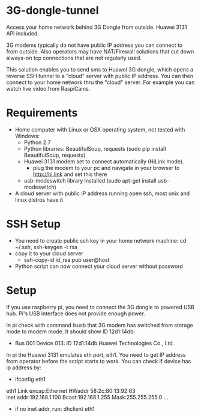 3G-dongle-tunnel
================

Access your home network behind 3G Dongle from outside.  Huawei 3131 API included.

3G modems typically do not have public IP address you can connect to from outside. Also operators may have NAT/Firewall solutions that cut down always-on tcp connections that are not regularly used.

This solution enables you to send sms to Huawei 3G dongle, which opens a reverse SSH tunnel to a "cloud" server with public IP address. You can then connect to your home network thru the "cloud" server. For example you can watch live video from RaspiCams.


Requirements
============

- Home computer with Linux or OSX operating system, not tested with Windows:
  - Python 2.7
  - Python libraries: BeautifulSoup, requests (sudo pip install BeautifulSoup, requests)
  - Huawei 3131 modem set to connect automatically (HiLink mode).
    - plug the modem to your pc and navigate in your browser to http://hi.link and set this there
  - usb-modeswitch library installed (sudo apt-get install usb-modeswitch)
- A cloud server with public IP address running open ssh, most unix and linux distros have it

SSH Setup
=========
- You need to create public ssh key in your home network machine: cd ~/.ssh, ssh-keygen -t rsa
- copy it to your cloud server
  - ssh-copy-id id_rsa.pub user@host
- Python script can now connect your cloud server without password

Setup
=====

If you use raspberry pi, you need to connect the 3G dongle to powered USB hub. Pi's USB interface does not provide enough power.

In pi check with command lsusb that 3G modem has switched from storage mode to modem mode. It should show ID 12d1:14db:
- Bus 001 Device 013: ID 12d1:14db Huawei Technologies Co., Ltd. 

In pi the Huawei 3131 emulates eth port, eth1. You need to get IP address from operator before the script starts to work. You can check if device has ip address by: 
- ifconfig eth1

eth1      Link encap:Ethernet  HWaddr 58:2c:80:13:92:63  
          inet addr:192.168.1.100  Bcast:192.168.1.255  Mask:255.255.255.0
...

- if no inet addr, run: dhclient eth1
